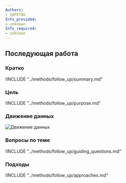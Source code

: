 ```yaml
---
Authors:
- SAFETAG
Info_provided:
- unknown
Info_required:
- unknown
---
```


## Последующая работа

### Кратко
!INCLUDE "../methods/follow_up/summary.md"

### Цель
!INCLUDE "../methods/follow_up/purpose.md"

### Движение данных
![Движение данных](images/info_flows/follow_up.svg)

### Вопросы по теме
!INCLUDE "../methods/follow_up/guiding_questions.md"

### Подходы
!INCLUDE "../methods/follow_up/approaches.md"
